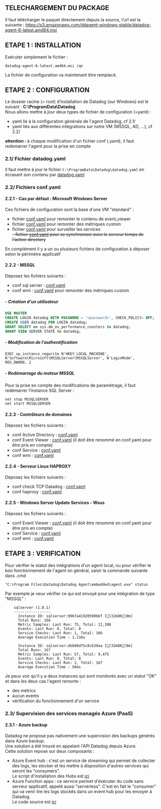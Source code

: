 ## TELECHARGEMENT DU PACKAGE
Il faut télécharger le paquet directement depuis la source, l’url est la suivante : https://s3.amazonaws.com/ddagent-windows-stable/datadog-agent-6-latest.amd64.msi 

## ETAPE 1 : INSTALLATION
Exécuter simplement le fichier :
```
datadog-agent-6-latest.amd64.msi /qn
```
La fichier de configuration va maintenant être remplacé.

## ETAPE 2 : CONFIGURATION
Le dossier racine (= root) d’installation de Datadog (sur Windows) est le suivant : **C:\ProgramData\Datadog**  
Nous allons mettre à jour deux types de fichier de configuration (=yaml) :
- yaml lié à la configuration générale de l'agent Datadog, cf 2.1/
- yaml liés aux différentes intégrations sur notre VM (MSSQL, AD, ...), cf 2.2/  

**attention :** à chaque modification d'un fichier conf (.yaml), il faut redemarrer l'agent pour la prise en compte

### 2.1/ Fichier datadog.yaml
Il faut mettre à jour le fichier `C:\ProgramData\Datadog\datadog.yaml` en écrasant son contenu par [datadog.yaml](datadog.yaml)

### 2.2/ Fichiers conf.yaml
#### 2.2.1 - Cas par défaut : Microsoft Windows Server
Ces fichiers de configuration sont la base d'une VM "standard" :
- fichier [conf.yaml](win32_event_log.d/conf_default.yaml) pour remonter le contenu de event_viewer
- fichier [conf.yaml](wmi_check.d/conf.yaml) pour remonter des métriques custom  
- fichier [conf.yaml](windows_service.d/conf_default.yaml) pour surveiller les services  
~~- fichier [conf.yaml](ntp.d/conf.yaml) pour se synchroniser avec le serveur temps de l'active directory~~

En complément il y a un ou plusieurs fichiers de configuration à déposer selon le périmètre applicatif

#### 2.2.2 - MSSQL
Déposez les fichiers suivants : 
 - conf sql server : [conf.yaml](sqlserver.d/conf.yaml)
 - conf wmi : [conf.yaml](wmi_check.d/conf.yaml) pour remonter des métriques custom 

##### - Création d'un utilisateur
```sql
USE MASTER
CREATE LOGIN datadog WITH PASSWORD = '<password>', CHECK_POLICY= OFF;
CREATE USER datadog FOR LOGIN datadog;
GRANT SELECT on sys.dm_os_performance_counters to datadog;
GRANT VIEW SERVER STATE to datadog;
```
##### - Modification de l'authentification
```
EXEC xp_instance_regwrite N'HKEY_LOCAL_MACHINE', N'Software\Microsoft\MSSQLServer\MSSQLServer', N'LoginMode', REG_DWORD, 2
```
##### - Redémarrage du moteur MSSQL
Pour la prise en compte des modifications de paramètrage, il faut redémarrer l’instance SQL Server :
```
net stop MSSQLSERVER
net start MSSQLSERVER
```

#### 2.2.3 - Contrôleurs de domaines
Déposez les fichiers suivants : 
 - conf Active Directory : [conf.yaml](active_directory.d/conf.yaml)
 - conf Event Viewer : [conf.yaml](win32_event_log.d/conf_ad.yaml) (il doit être renommé en conf.yaml pour être pris en compte)
 - conf Service : [conf.yaml](windows_service.d/conf_ad.yaml)
 - conf wmi : [conf.yaml](wmi_check.d/conf.yaml)
 
#### 2.2.4 - Serveur Linux HAPROXY
Déposez les fichiers suivants : 
 - conf check TCP Datadog : [conf.yaml](tcp_check.d/conf.yaml)
 - conf haproxy : [conf.yaml](haproxy.d/conf.yaml)
 
 #### 2.2.5 - Windows Server Update Services - Wsus
Déposez les fichiers suivants : 
 - conf Event Viewer : [conf.yaml](win32_event_log.d/conf_wsus.yaml) (il doit être renommé en conf.yaml pour être pris en compte)
 - conf Service : [conf.yaml](windows_service.d/conf_wsus.yaml)
 - conf wmi : [conf.yaml](wmi_check.d/conf.yaml)
 
 ## ETAPE 3 : VERIFICATION
Pour vérifier le statut des intégrations d'un agent local, ou pour vérifier le bon fonctionnement de l'agent en général, saisir la commande suivante dans .cmd
```
"C:\Program Files\Datadog\Datadog Agent\embedded\agent.exe" status
```
Par exemple je veux vérifier ce qui est envoyé pour une intégration de type "MSSQL" :
```
    sqlserver (1.8.1)
    -----------------
      Instance ID: sqlserver:9967a41920590b6f [[32mOK[0m]
      Total Runs: 166
      Metric Samples: Last Run: 75, Total: 12,388
      Events: Last Run: 0, Total: 0
      Service Checks: Last Run: 1, Total: 166
      Average Execution Time : 1.116s

      Instance ID: sqlserver:dbb08d75c0c639aa [[32mOK[0m]
      Total Runs: 167
      Metric Samples: Last Run: 57, Total: 9,475
      Events: Last Run: 0, Total: 0
      Service Checks: Last Run: 1, Total: 167
      Average Execution Time : 56ms
```
Je peux voir qu'il y a deux instances qui sont monitorés avec un statut "OK" et dans les deux cas l'agent remonte :
- des métrics
- aucun events
- vérification du fonctionnement d'un service

### 2.3/ Supervision des services managés Azure (PaaS)
#### 2.3.1 - Azure backup 
Datadog ne propose pas nativement une supervision des backups générés dans Azure backup.  
Une solution a été trouvé en appelant l'API Datadog depuis Azure.  
Cette solution repose sur deux composants :
 - Azure Event hub : c'est un service de streaming qui permet de collecter des logs, les stocker et les mettre à disposition d'autres services qui seront les "consumers".  
 Le script d'installation des Hubs est [ici](scripts/deploy_event_hub.ps1)
 - Azure Function apps : ce service permet d'éxécuter du code sans serveur applicatif, appelé aussi "serverless". C'est en fait le "consumer" qui va venir lire les logs stockés dans un event hub pour les envoyer à Datadog.  
 Le code source est [ici](CGP_PRD_FCT_DDP01.js)
